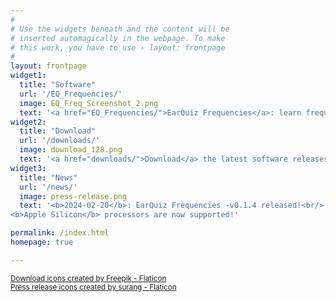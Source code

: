 ```yaml
---
#
# Use the widgets beneath and the content will be
# inserted automagically in the webpage. To make
# this work, you have to use › layout: frontpage
#
layout: frontpage
widget1:
  title: "Software"
  url: '/EQ_Frequencies/'
  image: EQ_Freq_Screenshot_2.png
  text: '<a href="EQ_Frequencies/">EarQuiz Frequencies</a>: learn frequency bands, equalize consciously!'
widget2:
  title: "Download"
  url: '/downloads/'
  image: download_128.png
  text: '<a href="downloads/">Download</a> the latest software releases...'
widget3:
  title: "News"
  url: '/news/'
  image: press-release.png
  text: '<b>2024-02-20</b>: EarQuiz Frequencies -v0.1.4 released!<br/> 
<b>Apple Silicon</b> processors are now supported!'

permalink: /index.html
homepage: true

---
```

<a href="https://www.flaticon.com/free-icons/download" title="download icons"><small>Download icons created by Freepik - Flaticon</small></a><br />
<a href="https://www.flaticon.com/free-icons/press-release" title="press release icons"><small>Press release icons created by surang - Flaticon</small></a>